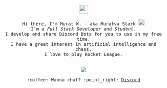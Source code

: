 <p align="center">
  <img src="https://user-images.githubusercontent.com/5679180/79618120-0daffb80-80be-11ea-819e-d2b0fa904d07.gif" width="27px">
  <br><br>
  <samp>
    Hi there, I'm Murat K. - aka Muratva Stark <img src="https://media.giphy.com/media/Q7LHmoFwVP6Yc1swZs/giphy.gif" height="20px"><br>
    I'm a <em>Full Stack Developer</em> and <em>Student</em>.<br>
    I develop and share Discord Bots for you to use in my free time.<br>
    I have a great interest in artificial intelligence and chess.<br>
    I love to play Rocket League.<br>
    <br><br><img src="https://komarev.com/ghpvc/?username=muratvastark&style=flat&color=ff69b4&label=profile+views">
    <br><br>:coffee: Wanna chat? :point_right: <a href="https://https://discord.com/users/470974660264067072">Discord</a>
  </samp>
</p>
